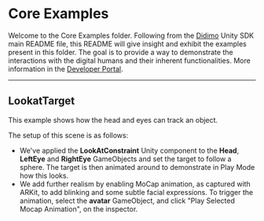 # Core Examples

Welcome to the Core Examples folder. Following from the [Didimo](https://www.didimo.co/) Unity SDK main README file,
this README will give insight and exhibit the examples present in this folder. The goal is to provide a way to
demonstrate the interactions with the digital humans and their inherent functionalities. More information in
the [Developer Portal](https://developer.didimo.co/docs).

---

## LookatTarget

This example shows how the head and eyes can track an object.

The setup of this scene is as follows:

* We've applied the **LookAtConstraint** Unity component to the **Head**, **LeftEye** and **RightEye** GameObjects and set the target to
  follow a sphere. The target is then animated around to demonstrate in Play Mode how this looks.
* We add further realism by enabling MoCap animation, as captured with ARKit, to add blinking and some subtle facial
  expressions. To trigger the animation, select the **avatar** GameObject, and click "Play Selected Mocap Animation", on the inspector.